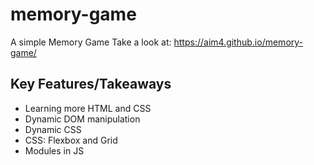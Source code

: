 # memory-game
A simple Memory Game
Take a look at: https://aim4.github.io/memory-game/

## Key Features/Takeaways
- Learning more HTML and CSS
- Dynamic DOM manipulation
- Dynamic CSS
- CSS: Flexbox and Grid
- Modules in JS
